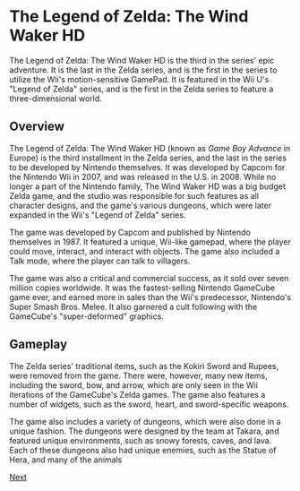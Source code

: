 # The Legend of Zelda: The Wind Waker HD

The Legend of Zelda: The Wind Waker HD is the third in the series' epic adventure. It is the last in the Zelda series, and is the first in the series to utilize the Wii's motion-sensitive GamePad. It is featured in the Wii U's "Legend of Zelda" series, and is the first in the Zelda series to feature a three-dimensional world.

## Overview

The Legend of Zelda: The Wind Waker HD (known as _Game Boy Advance_ in Europe) is the third installment in the Zelda series, and the last in the series to be developed by Nintendo themselves. It was developed by Capcom for the Nintendo Wii in 2007, and was released in the U.S. in 2008. While no longer a part of the Nintendo family, The Wind Waker HD was a big budget Zelda game, and the studio was responsible for such features as all character designs, and the game's various dungeons, which were later expanded in the Wii's "Legend of Zelda" series.

The game was developed by Capcom and published by Nintendo themselves in 1987. It featured a unique, Wii-like gamepad, where the player could move, interact, and interact with objects. The game also included a Talk mode, where the player can talk to villagers.

The game was also a critical and commercial success, as it sold over seven million copies worldwide. It was the fastest-selling Nintendo GameCube game ever, and earned more in sales than the Wii's predecessor, Nintendo's Super Smash Bros. Melee. It also garnered a cult following with the GameCube's "super-deformed" graphics.

## Gameplay

The Zelda series' traditional items, such as the Kokiri Sword and Rupees, were removed from the game. There were, however, many new items, including the sword, bow, and arrow, which are only seen in the Wii iterations of the GameCube's Zelda games. The game also features a number of widgets, such as the sword, heart, and sword-specific weapons.

The game also includes a variety of dungeons, which were also done in a unique fashion. The dungeons were designed by the team at Takara, and featured unique environments, such as snowy forests, caves, and lava. Each of these dungeons also had unique enemies, such as the Statue of Hera, and many of the animals

[Next](096.md)